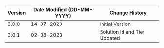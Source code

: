 | **Version** | **Date Modified (DD-MM-YYYY)** | **Change History**                          |
|-------------|--------------------------------|---------------------------------------------|
| 3.0.0       |     14-07-2023                 | Initial Version                             | 
| 3.0.1       |     02-08-2023                 | Solution Id and Tier Updated                | 